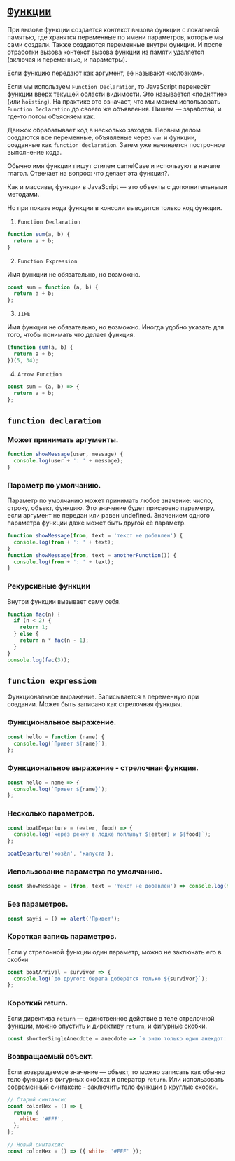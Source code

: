 # [`Функции`](../index.md)

При вызове функции создается контекст вызова функции с локальной памятью, где хранятся переменные по имени параметров, которые мы сами создали. Также создаются переменные внутри функции. И после отработки вызова контекст вызова функции из памяти удаляется (включая и переменные, и параметры).

Если функцию передают как аргумент, её называют «колбэком».

Если мы используем `Function Declaration`, то JavaScript перенесёт функции вверх текущей области видимости. Это называется «поднятие» (или `hoisting`). На практике это означает, что мы можем использовать `Function Declaration` до своего же объявления. Пишем — заработай, и где-то потом объясняем как.

Движок обрабатывает код в несколько заходов. Первым делом создаются все переменные, объявленые через `var` и функции, созданные как `function declaration`. Затем уже начинается построчное выполнение кода.

Обычно имя функции пишут стилем camelCase и используют в начале глагол. Отвечает на вопрос: что делает эта функция?.

Как и массивы, функции в JavaScript — это объекты с дополнительными методами.

Но при показе кода функции в консоли выводится только код функции.

1. `Function Declaration`

```js
function sum(a, b) {
  return a + b;
}
```

2. `Function Expression`

Имя функции не обязательно, но возможно.

```js
const sum = function (a, b) {
  return a + b;
};
```

3. `IIFE`

Имя функции не обязательно, но возможно. Иногда удобно указать для того, чтобы понимать что делает функция.

```js
(function sum(a, b) {
  return a + b;
})(5, 34);
```

4. `Arrow Function`

```js
const sum = (a, b) => {
  return a + b;
};
```

## `function declaration`

### Может принимать аргументы.

```js
function showMessage(user, message) {
  console.log(user + ': ' + message);
}
```

### Параметр по умолчанию.

Параметр по умолчанию может принимать любое значение: число, строку, объект, функцию. Это значение будет присвоено параметру, если аргумент не передан или равен undefined. Значением одного параметра функции даже может быть другой её параметр.

```js
function showMessage(from, text = 'текст не добавлен') {
  console.log(from + ': ' + text);
}
function showMessage(from, text = anotherFunction()) {
  console.log(from + ': ' + text);
}
```

### Рекурсивные функции

Внутри функции вызывает саму себя.

```js
function fac(n) {
  if (n < 2) {
    return 1;
  } else {
    return n * fac(n - 1);
  }
}
console.log(fac(3));
```

## `function expression`

Функциональное выражение. Записывается в переменную при создании. Может быть записано как стрелочная функция.

### Функциональное выражение.

```js
const hello = function (name) {
  console.log(`Привет ${name}`);
};
```

### Функциональное выражение - стрелочная функция.

```js
const hello = name => {
  console.log(`Привет ${name}`);
};
```

### Несколько параметров.

```js
const boatDeparture = (eater, food) => {
  console.log(`через речку в лодке поплывут ${eater} и ${food}`);
};

boatDeparture('козёл', 'капуста');
```

### Использование параметра по умолчанию.

```js
const showMessage = (from, text = 'текст не добавлен') => console.log(from + ': ' + text);
```

### Без параметров.

```js
const sayHi = () => alert('Привет');
```

### Короткая запись параметров.

Если у стрелочной функции один параметр, можно не заключать его в скобки

```js
const boatArrival = survivor => {
  console.log(`до другого берега доберётся только ${survivor}`);
};
```

### Короткий return.

Если директива `return` — единственное действие в теле стрелочной функции, можно опустить и директиву `return`, и фигурные скобки.

```js
const shorterSingleAnecdote = anecdote => `я знаю только один анекдот: ${anecdote}`;
```

### Возвращаемый объект.

Если возвращаемое значение — объект, то можно записать как обычно тело функции в фигурных скобках и оператор `return`. Или использовать современный синтаксис - заключить тело функции в круглые скобки.

```js
// Старый синтаксис
const colorHex = () => {
  return {
    white: '#FFF',
  };
};

// Новый синтаксис
const colorHex = () => ({ white: '#FFF' });
```
